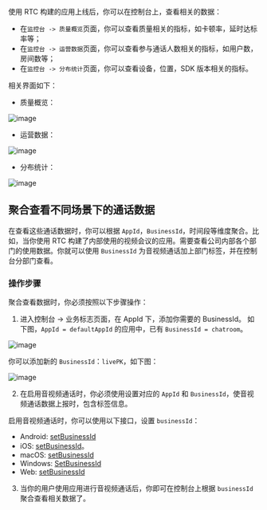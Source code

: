 使用 RTC 构建的应用上线后，你可以在控制台上，查看相关的数据：

- 在`监控台 -> 质量概览`页面，你可以查看质量相关的指标，如卡顿率，延时达标率等；
- 在`监控台 -> 运营数据`页面，你可以查看参与通话人数相关的指标，如用户数，房间数等；
- 在`监控台 -> 分布统计`页面，你可以查看设备，位置，SDK 版本相关的指标。

相关界面如下：

- 质量概览：

![image](https://p-vcloud.byteimg.com/tos-cn-i-em5hxbkur4/969255c6a08148acab1b31a70b5a390b~tplv-em5hxbkur4-noop.image?width=2560&height=1247)

- 运营数据：

![image](https://p-vcloud.byteimg.com/tos-cn-i-em5hxbkur4/5065b12597054d98816ed4d6a4231db7~tplv-em5hxbkur4-noop.image?width=2560&height=1247)

- 分布统计：

![image](https://p-vcloud.byteimg.com/tos-cn-i-em5hxbkur4/e0995bbc636f49449e0438a7c2e3ac7f~tplv-em5hxbkur4-noop.image?width=2560&height=1247)

## 聚合查看不同场景下的通话数据

在查看这些通话数据时，你可以根据 `AppId`，`BusinessId`，时间段等维度聚合。比如，当你使用 RTC 构建了内部使用的视频会议的应用。需要查看公司内部各个部门的使用数据。你就可以使用 `BusinessId` 为音视频通话加上部门标签，并在控制台分部门查看。

### 操作步骤

聚合查看数据时，你必须按照以下步骤操作：
  
1. 进入控制台 -> 业务标志页面，在 AppId 下，添加你需要的 BusinessId。
如下图，`AppId = defaultAppId` 的应用中，已有 `BusinessId = chatroom`。

![image](https://p-vcloud.byteimg.com/tos-cn-i-em5hxbkur4/41b855bb59454c5292c33a3850a0f248~tplv-em5hxbkur4-noop.image?width=2560&height=1247)

你可以添加新的 `BusinessId`：`livePK`，如下图：

![image](https://p-vcloud.byteimg.com/tos-cn-i-em5hxbkur4/04162ddbf99a4ed5a114e65c103abe7b~tplv-em5hxbkur4-noop.image?width=2560&height=1247)

2. 在启用音视频通话时，你必须使用设置对应的 `AppId` 和 `BusinessId`，使音视频通话数据上报时，包含标签信息。

启用音视频通话时，你可以使用以下接口，设置 `businessId`：

- Android: [setBusinessId](70080.md#setbusinessid)
- iOS: [setBusinessId](70086.md#setbusinessid)。
- macOS: [setBusinessId](70092.md#setbusinessid)
- Windows: [SetBusinessId](70095.md#setbusinessid)
- Web: [setBusinessId](104478.md#setbusinessid)

3. 当你的用户使用应用进行音视频通话后，你即可在控制台上根据 `businessId` 聚合查看相关数据了。